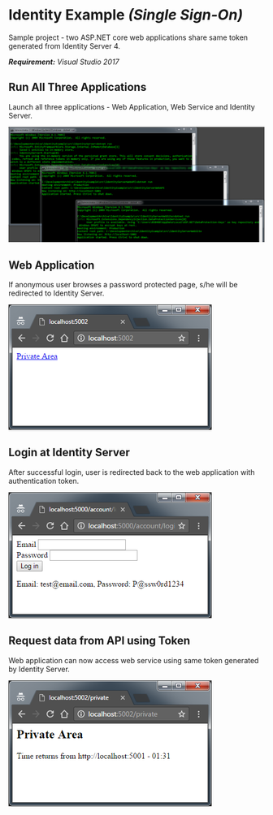 # Identity Example *(Single Sign-On)*
Sample project - two ASP.NET core web applications share same token generated from Identity Server 4.

***Requirement:*** *Visual Studio 2017*

## Run All Three Applications 
Launch all three applications - Web Application, Web Service and Identity Server.

![Run All Three Applications](./doc/screenshots/1_Run.png "Run All Three Applications")

## Web Application
If anonymous user browses a password protected page, s/he will be redirected to Identity Server.

![Web Application](./doc/screenshots/2_WebSite_Start.png "Web Application")

## Login at Identity Server
 After successful login, user is redirected back to the web application with authentication token.

![Login at Identity Server](./doc/screenshots/3_IdentityServer_Login.png "Login at Identity Server")

## Request data from API using Token
Web application can now access web service using same token generated by Identity Server.

![Request data from API using Token](./doc/screenshots/4_Response_from_Api.png "Request data from API using Token")
